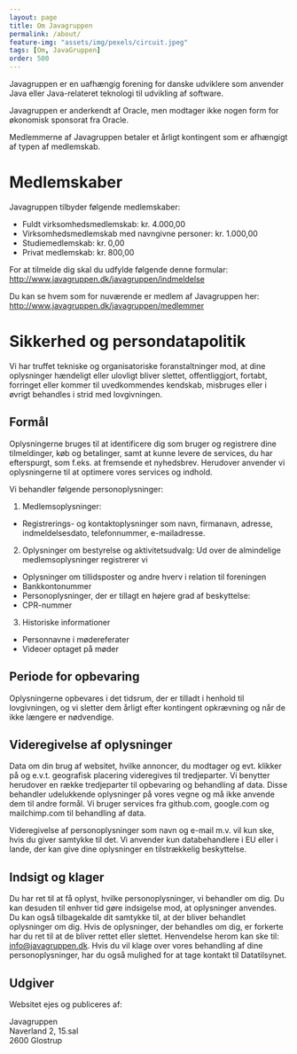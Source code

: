 ```yaml
---
layout: page
title: Om Javagruppen
permalink: /about/
feature-img: "assets/img/pexels/circuit.jpeg"
tags: [Om, JavaGruppen]
order: 500
---
```

Javagruppen er en uafhængig forening for danske udviklere som anvender Java eller Java-relateret teknologi til udvikling af software.

Javagruppen er anderkendt af Oracle, men modtager ikke nogen form for økonomisk sponsorat fra Oracle.

Medlemmerne af Javagruppen betaler et årligt kontingent som er afhængigt af typen af medlemskab.

# Medlemskaber
Javagruppen tilbyder følgende medlemskaber:

- Fuldt virksomhedsmedlemskab: kr. 4.000,00
- Virksomhedsmedlemskab med navngivne personer: kr. 1.000,00
- Studiemedlemskab: kr. 0,00
- Privat medlemskab: kr. 800,00

For at tilmelde dig skal du udfylde følgende denne formular: http://www.javagruppen.dk/javagruppen/indmeldelse

Du kan se hvem som for nuværende er medlem af Javagruppen her: http://www.javagruppen.dk/javagruppen/medlemmer

# Sikkerhed og persondatapolitik
Vi har truffet tekniske og organisatoriske foranstaltninger mod, at dine oplysninger hændeligt eller ulovligt bliver slettet, offentliggjort, fortabt, forringet eller kommer til uvedkommendes kendskab, misbruges eller i øvrigt behandles i strid med lovgivningen.

## Formål
Oplysningerne bruges til at identificere dig som bruger og registrere dine tilmeldinger, køb og betalinger, samt at kunne levere de services, du har efterspurgt, som f.eks. at fremsende et nyhedsbrev. Herudover anvender vi oplysningerne til at optimere vores services og indhold.

Vi behandler følgende personoplysninger:  
1) Medlemsoplysninger: 
  * Registrerings- og kontaktoplysninger som navn, firmanavn, adresse, indmeldelsesdato, telefonnummer, e-mailadresse.
 
2) Oplysninger om bestyrelse og aktivitetsudvalg: 
  Ud over de almindelige medlemsoplysninger registrerer vi 
  * Oplysninger om tillidsposter  og andre hverv i relation til foreningen 
  * Bankkontonummer  
  * Personoplysninger, der er tillagt en højere grad af beskyttelse:   
  * CPR-nummer

3) Historiske informationer 
  * Personnavne i mødereferater
  * Videoer optaget på møder
  
## Periode for opbevaring
Oplysningerne opbevares i det tidsrum, der er tilladt i henhold til lovgivningen, og vi sletter dem årligt efter kontingent opkrævning og når de ikke længere er nødvendige. 

## Videregivelse af oplysninger
Data om din brug af websitet, hvilke annoncer, du modtager og evt. klikker på og e.v.t. geografisk placering videregives til tredjeparter. Vi benytter herudover en række tredjeparter til opbevaring og behandling af data. Disse behandler udelukkende oplysninger på vores vegne og må ikke anvende dem til andre formål. Vi bruger services fra github.com, google.com og mailchimp.com til behandling af data.

Videregivelse af personoplysninger som navn og e-mail m.v. vil kun ske, hvis du giver samtykke til det. Vi anvender kun databehandlere i EU eller i lande, der kan give dine oplysninger en tilstrækkelig beskyttelse.

## Indsigt og klager
Du har ret til at få oplyst, hvilke personoplysninger, vi behandler om dig. Du kan desuden til enhver tid gøre indsigelse mod, at oplysninger anvendes. Du kan også tilbagekalde dit samtykke til, at der bliver behandlet oplysninger om dig. Hvis de oplysninger, der behandles om dig, er forkerte har du ret til at de bliver rettet eller slettet. Henvendelse herom kan ske til: info@javagruppen.dk. Hvis du vil klage over vores behandling af dine personoplysninger, har du også mulighed for at tage kontakt til Datatilsynet.

## Udgiver
Websitet ejes og publiceres af:

Javagruppen  
Naverland 2, 15.sal  
2600 Glostrup  

